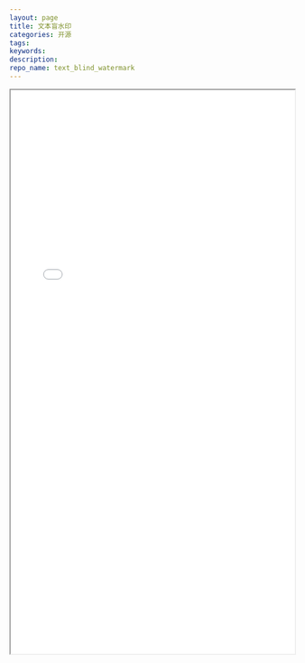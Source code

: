 ```yaml
---
layout: page
title: 文本盲水印
categories: 开源
tags:
keywords:
description:
repo_name: text_blind_watermark
---
```






<iframe src="/pictures_for_blog/app/text_watermark/v1.html" width="100%" height="1000em" marginwidth="10%"></iframe>
